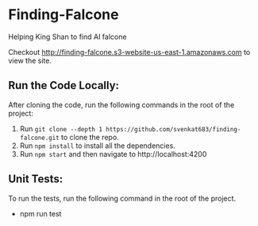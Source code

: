 # Finding-Falcone

Helping King Shan to find AI falcone

Checkout http://finding-falcone.s3-website-us-east-1.amazonaws.com to view the site.

## Run the Code Locally:

After cloning the code, run the following commands in the root of the project:

1. Run `git clone --depth 1 https://github.com/svenkat683/finding-falcone.git` to clone the repo.
2. Run `npm install` to install all the dependencies.
3. Run `npm start` and then navigate to http://localhost:4200

## Unit Tests:

To run the tests, run the following command in the root of the project.

- npm run test
